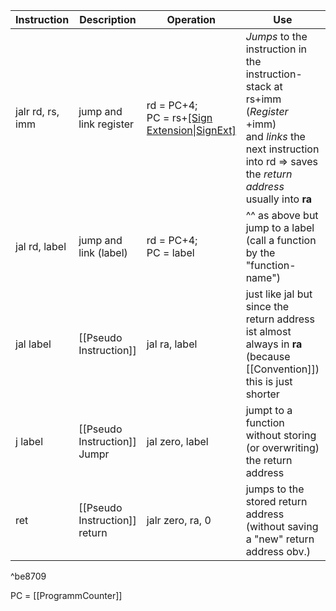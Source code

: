 | Instruction      | Description                   | Operation                                              | Use                                                                                                                                                                           | Notes                            |
| ---------------- | ----------------------------- | ------------------------------------------------------ | ----------------------------------------------------------------------------------------------------------------------------------------------------------------------------- | -------------------------------- |
| jalr rd, rs, imm | jump and link register        | rd = PC+4;<br>PC = rs+[[Sign Extension\|SignExt]](imm) | _Jumps_ to the instruction in the instruction-stack at rs+imm (_Register_ +imm)<br>and _links_ the next instruction into rd => saves the _return address_ usually into **ra** | usually only for <br>quick jumps |
| jal rd, label    | jump and link (label)         | rd = PC+4;<br>PC = label                               | ^^ as above but jump to a label (call a function by the "function-name")                                                                                                      | proper instruction <br>for calls |
| jal label        | [[Pseudo Instruction]]        | jal ra, label                                          | just like jal but since the return address ist almost always in **ra** (because [[Convention]]) this is just shorter                                                          | used most                        |
| j label          | [[Pseudo Instruction]] Jumpr  | jal zero, label                                        | jumpt to a function without storing (or overwriting) the return address                                                                                                       |                                  |
| ret              | [[Pseudo Instruction]] return | jalr zero, ra, 0                                       | jumps to the stored return address (without saving a "new" return address obv.)                                                                                               | easy return                      |

^be8709

PC = [[ProgrammCounter]]
